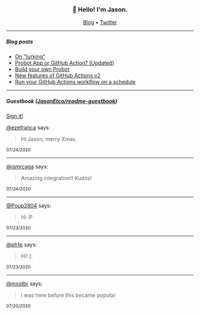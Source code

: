 <h3 align="center">👋 Hello! I'm Jason.</h3>

<p align="center">
  <a href="https://jasonet.co">Blog</a> •
  <a href="https://twitter.com/JasonEtco">Twitter</a>
</p>

---

##### Blog posts

<!--START_SECTION:posts-->
* [On &quot;lurking&quot;](https:&#x2F;&#x2F;jasonet.co&#x2F;posts&#x2F;on-lurking&#x2F;)
* [Probot App or GitHub Action? (Updated)](https:&#x2F;&#x2F;jasonet.co&#x2F;posts&#x2F;probot-app-or-github-action-v2&#x2F;)
* [Build your own Probot](https:&#x2F;&#x2F;jasonet.co&#x2F;posts&#x2F;build-your-own-probot&#x2F;)
* [New features of GitHub Actions v2](https:&#x2F;&#x2F;jasonet.co&#x2F;posts&#x2F;new-features-of-github-actions&#x2F;)
* [Run your GitHub Actions workflow on a schedule](https:&#x2F;&#x2F;jasonet.co&#x2F;posts&#x2F;scheduled-actions&#x2F;)
<!--END_SECTION:posts-->

---

##### Guestbook ([JasonEtco/readme-guestbook](https://github.com/JasonEtco/readme-guestbook))

<a href="https://readme-guestbook.now.sh">Sign it!</a>

<!--START_SECTION:guestbook-->
[@ezefranca](https://github.com/ezefranca) says:

> Hi Jason, merry Xmas.

<sup>07/24/2020</sup>


---

[@jsmrcaga](https://github.com/jsmrcaga) says:

> Amazing integration!! Kudos!

<sup>07/24/2020</sup>


---

[@Poup2804](https://github.com/Poup2804) says:

> Hi :P

<sup>07/23/2020</sup>


---

[@ph1p](https://github.com/ph1p) says:

> Hi! (:

<sup>07/23/2020</sup>


---

[@mxstbr](https://github.com/mxstbr) says:

> I was here before this became popular

<sup>07/20/2020</sup>

<!--END_SECTION:guestbook-->
<!--GUESTBOOK_LIST [{"name":"ezefranca","message":"Hi Jason, merry Xmas.","date":"07/24/2020"},{"name":"jsmrcaga","message":"Amazing integration!! Kudos!","date":"07/24/2020"},{"name":"Poup2804","message":"Hi :P","date":"07/23/2020"},{"name":"ph1p","message":"Hi! (:","date":"07/23/2020"},{"name":"mxstbr","message":"I was here before this became popular","date":"07/20/2020"}]-->
